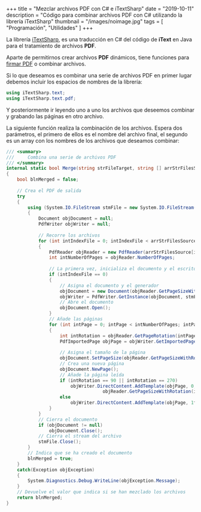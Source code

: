 +++
title = "Mezclar archivos PDF con C# e iTextSharp"
date = "2019-10-11"
description = "Código para combinar archivos PDF con C# utilizando la librería iTextSharp"
thumbnail = "/images/noimage.jpg"
tags = [ "Programación", "Utilidades" ]
+++

La librería [iTextSharp](http://sourceforge.net/projects/itextsharp), es una traducción en C# del código de 
**iText** en Java para el tratamiento de archivos **PDF**.
	
Aparte de permitirnos crear archivos **PDF** dinámicos, tiene funciones para 
[firmar PDF](Aplicaciones\iTextSharpSign) o combinar archivos.
	
Si lo que deseamos es combinar una serie de archivos PDF en primer lugar debemos incluir los espacios de nombres
de la librería:

```csharp
using iTextSharp.text;
using iTextSharp.text.pdf;
```

Y posteriormente ir leyendo uno a uno los archivos que deseemos combinar y grabando las páginas en otro archivo.

La siguiente función realiza la combinación de los archivos. Espera dos parámetros, el primero de ellos es el nombre
del archivo final, el segundo es un array con los nombres de los archivos que deseamos combinar:
	
```csharp
/// <summary>
///		Combina una serie de archivos PDF
/// </summary>
internal static bool Merge(string strFileTarget, string [] arrStrFilesSource)
{ 
	bool blnMerged = false;
	
	// Crea el PDF de salida
	try
	{ 
		using (System.IO.FileStream stmFile = new System.IO.FileStream(strFileTarget, System.IO.FileMode.Create))
		{ 
			Document objDocument = null;
			PdfWriter objWriter = null;
			
			// Recorre los archivos
			for (int intIndexFile = 0; intIndexFile < arrStrFilesSource.Length; intIndexFile++)
			{ 
				PdfReader objReader = new PdfReader(arrStrFilesSource[intIndexFile]);
				int intNumberOfPages = objReader.NumberOfPages;
				
				// La primera vez, inicializa el documento y el escritor
				if (intIndexFile == 0)
				{ 
					// Asigna el documento y el generador
					objDocument = new Document(objReader.GetPageSizeWithRotation(1));
					objWriter = PdfWriter.GetInstance(objDocument, stmFile);
					// Abre el documento
					objDocument.Open();
				}
				// Añade las páginas
				for (int intPage = 0; intPage < intNumberOfPages; intPage++)
				{ 
					int intRotation = objReader.GetPageRotation(intPage + 1);
					PdfImportedPage objPage = objWriter.GetImportedPage(objReader, intPage + 1);
					
					// Asigna el tamaño de la página
					objDocument.SetPageSize(objReader.GetPageSizeWithRotation(intPage + 1));
					// Crea una nueva página
					objDocument.NewPage();
					// Añade la página leída
					if (intRotation == 90 || intRotation == 270)
						objWriter.DirectContent.AddTemplate(objPage, 0, -1f, 1f, 0, 0, 
						            objReader.GetPageSizeWithRotation(intPage + 1).Height);
					else
						objWriter.DirectContent.AddTemplate(objPage, 1f, 0, 0, 1f, 0, 0);
				}
			}
			// Cierra el documento
			if (objDocument != null)
				objDocument.Close();
			// Cierra el stream del archivo
			stmFile.Close();
		}
		// Indica que se ha creado el documento
		blnMerged = true;
	}
	catch(Exception objException)
	{ 
		System.Diagnostics.Debug.WriteLine(objException.Message);
	}				
	// Devuelve el valor que indica si se han mezclado los archivos
	return blnMerged;
}
```